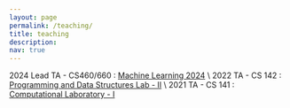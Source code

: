 ```yaml
---
layout: page
permalink: /teaching/
title: teaching
description: 
nav: true
---
```


<!-- For now, this page is assumed to be a static description of your courses. You can convert it to a collection similar to `_projects/` so that you can have a dedicated page for each course.

Organize your courses by years, topics, or universities, however you like! -->

2024 Lead TA - CS460/660 : [Machine Learning 2024](https://www.niser.ac.in/~smishra/teach/cs460/24cs460/) \\
2022 TA - CS 142 : [Programming and Data Structures Lab - II](https://sites.google.com/site/anupbtcs/comp-lab-ii-sp2022) \\
2021 TA - CS 141 : [Computational Laboratory - I](https://sites.google.com/site/anupbtcs/comp-lab-i-2021-fall)
